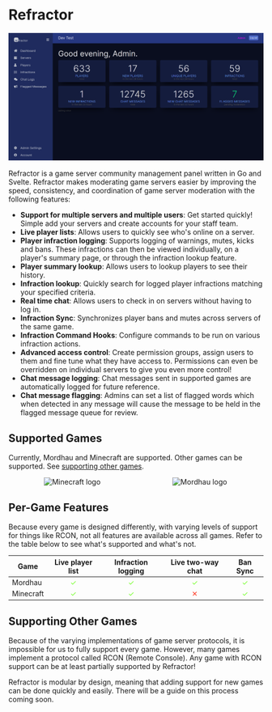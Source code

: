 # Refractor

![Refractor home page](/images/refractor.png)

Refractor is a game server community management panel written in Go and Svelte. Refractor makes moderating game servers easier by improving the speed, consistency, and coordination of game server moderation with the following features:

-   **Support for multiple servers and multiple users**: Get started quickly! Simple add your servers and create accounts for your staff team.
-   **Live player lists**: Allows users to quickly see who's online on a server.
-   **Player infraction logging**: Supports logging of warnings, mutes, kicks and bans. These infractions can then be viewed individually, on a player's summary page, or through the infraction lookup feature.
-   **Player summary lookup**: Allows users to lookup players to see their history.
-   **Infraction lookup**: Quickly search for logged player infractions matching your specified criteria.
-   **Real time chat**: Allows users to check in on servers without having to log in.
-   **Infraction Sync**: Synchronizes player bans and mutes across servers of the same game.
-   **Infraction Command Hooks**: Configure commands to be run on various infraction actions.
-   **Advanced access control**: Create permission groups, assign users to them and fine tune what they have access to. Permissions can even be overridden on individual servers to give you even more control!
-   **Chat message logging**: Chat messages sent in supported games are automatically logged for future reference.
-   **Chat message flagging**: Admins can set a list of flagged words which when detected in any message will cause the message to be held in the flagged message queue for review.

## Supported Games

Currently, Mordhau and Minecraft are supported. Other games can be supported. See [supporting other games](/#supporting-other-games).

<div class="game-images">
    <img src="https://www.minecraft.net/etc.clientlibs/minecraft/clientlibs/main/resources/img/header/Minecraft_Core-Logo.png" alt="Minecraft logo" />
    <img src="https://mordhau.com/static/img/mordhau.59ce5187cf5a.png" alt="Mordhau logo" />
</div>

<style>
    .game-images {
        display: grid;
        grid-template-columns: 1fr 1fr;
        place-items: center;
    }

    .game-images img {
        max-height: 100px;
        width: auto;
    }
</style>

## Per-Game Features

Because every game is designed differently, with varying levels of support for things like RCON, not all features are available across all games. Refer to the table below to see what's supported and what's not.

| Game      | Live player list      | Infraction logging    | Live two-way chat     | Ban Sync              |
| --------- | --------------------- | --------------------- | --------------------- | --------------------- |
| Mordhau   | <span class="check"/> | <span class="check"/> | <span class="check"/> | <span class="check"/> |
| Minecraft | <span class="check"/> | <span class="check"/> | <span class="x"/>     | <span class="check"/> |

<style>
    span.check::after {
        display: inline-block;
        width: 100%;
        text-align: center;
        content: "✓";
        color: #74ff29;
    }

    span.x::after {
        display: inline-block;
        width: 100%;
        text-align: center;
        content: "✕";
        color: #ff3e29;
    }
</style>

## Supporting Other Games

Because of the varying implementations of game server protocols, it is impossible for us to fully support every game. However, many games implement a protocol called RCON (Remote Console). Any game with RCON support can be at least partially supported by Refractor!

Refractor is modular by design, meaning that adding support for new games can be done quickly and easily. There will be a guide on this process coming soon.
